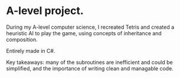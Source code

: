 <h1><b>A-level project.</b></h1>
<p> 
  During my A-level computer science, I recreated Tetris and created a heuristic AI to play the game, using concepts of inheritance and composition.

  Entirely made in C#.

  Key takeaways: many of the subroutines are inefficient and could be simplified, and the importance of writing clean and managable code.
</p>
